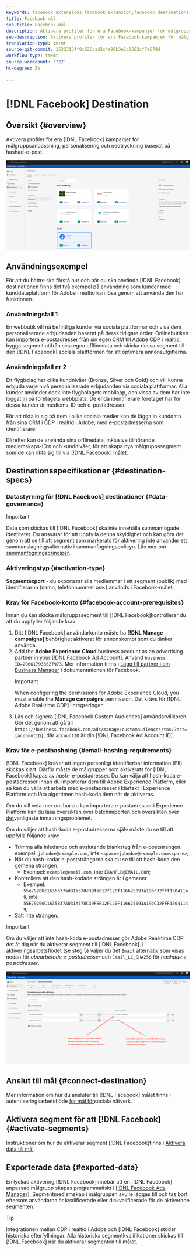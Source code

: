 ```yaml
---
keywords: facebook extensions;facebook extension;facebook destinations;facebook
title: Facebook-mål
seo-title: Facebook-mål
description: Aktivera profiler för era Facebook-kampanjer för målgruppsanpassning, personalisering och nedtryckning baserat på hashad-e-post.
seo-description: Aktivera profiler för era Facebook-kampanjer för målgruppsanpassning, personalisering och nedtryckning baserat på hashad-e-post.
translation-type: tm+mt
source-git-commit: 15323134f0c626cad2c4e90b3e1c0662cf7e57dd
workflow-type: tm+mt
source-wordcount: '722'
ht-degree: 2%

---
```



# [!DNL Facebook] Destination

## Översikt {#overview}

Aktivera profiler för era [!DNL Facebook] kampanjer för målgruppsanpassning, personalisering och nedtryckning baserat på hashad-e-post.

![Facebook-mål i CDP-gränssnittet i realtid](/help/rtcdp/destinations/assets/facebook-destination.png)

## Användningsexempel

För att du bättre ska förstå hur och när du ska använda [!DNL Facebook] destinationen finns det två exempel på användning som kunder med kunddataplattform för Adobe i realtid kan lösa genom att använda den här funktionen.


### Användningsfall 1


En webbutik vill nå befintliga kunder via sociala plattformar och visa dem personaliserade erbjudanden baserat på deras tidigare order. Onlinebutiken kan importera e-postadresser från sin egen CRM till Adobe CDP i realtid, bygga segment utifrån sina egna offlinedata och skicka dessa segment till den [!DNL Facebook] sociala plattformen för att optimera annonsutgifterna.


### Användningsfall nr 2


Ett flygbolag har olika kundnivåer (Bronze, Silver och Gold) och vill kunna erbjuda varje nivå personaliserade erbjudanden via sociala plattformar. Alla kunder använder dock inte flygbolagets mobilapp, och vissa av dem har inte loggat in på företagets webbplats. De enda identifierare företaget har för dessa kunder är medlems-ID och e-postadresser.

För att rikta in sig på dem i olika sociala medier kan de lägga in kunddata från sina CRM i CDP i realtid i Adobe, med e-postadresserna som identifierare.

Därefter kan de använda sina offlinedata, inklusive tillhörande medlemskaps-ID:n och kundnivåer, för att skapa nya målgruppssegment som de kan rikta sig till via [!DNL Facebook] målet.

## Destinationsspecifikationer {#destination-specs}

### Datastyrning för [!DNL Facebook] destinationer {#data-governance}

>[!IMPORTANT]
>
>Data som skickas till [!DNL Facebook] ska inte innehålla sammanfogade identiteter. Du ansvarar för att uppfylla denna skyldighet och kan göra det genom att se till att segment som markerats för aktivering inte använder ett sammanslagningsalternativ i sammanfogningspolicyn. Läs mer om [sammanfogningsprinciper](/help/profile/ui/merge-policies.md).

### Aktiveringstyp {#activation-type}

**Segmentexport** - du exporterar alla medlemmar i ett segment (publik) med identifierarna (namn, telefonnummer osv.) används i Facebook-målet.

### Krav för Facebook-konto {#facebook-account-prerequisites}

Innan du kan skicka målgruppssegment till [!DNL Facebook]kontrollerar du att du uppfyller följande krav:

1. Ditt [!DNL Facebook] användarkonto måste ha **[!DNL Manage campaigns]** behörighet aktiverat för annonskontot som du tänker använda.
2. Add the **Adobe Experience Cloud** business account as an advertising partner in your [!DNL Facebook Ad Account]. Använd `business ID=206617933627973`. Mer information finns i [Lägg till partner i din Business Manager](https://www.facebook.com/business/help/1717412048538897) i dokumentationen för Facebook.
   >[!IMPORTANT]
   > When configuring the permissions for Adobe Experience Cloud, you must enable the **Manage campaigns** permission. Det krävs för [!DNL Adobe Real-time CDP]-integreringen.
3. Läs och signera [!DNL Facebook Custom Audiences] användarvillkoren. Gör det genom att gå till `https://business.facebook.com/ads/manage/customaudiences/tos/?act=[accountID]`, där `accountID` är din [!DNL Facebook Ad Account ID].

### Krav för e-posthashning {#email-hashing-requirements}

[!DNL Facebook] kräver att ingen personligt identifierbar information (PII) skickas klart. Därför måste de målgrupper som aktiverats för [!DNL Facebook] kapas av *hash-* e-postadresser. Du kan välja att hash-koda e-postadresser innan du importerar dem till Adobe Experience Platform, eller så kan du välja att arbeta med e-postadresser i klartext i Experience Platform och låta algoritmen hash-koda dem när de aktiveras.

Om du vill veta mer om hur du kan importera e-postadresser i Experience Platform kan du läsa översikten över [](/help/ingestion/batch-ingestion/overview.md) batchimporten och översikten över [det](/help/ingestion/streaming-ingestion/overview.md)vanligaste inmatningsproblemet.

Om du väljer att hash-koda e-postadresserna själv måste du se till att uppfylla följande krav:

* Trimma alla inledande och avslutande blanksteg från e-poststrängen. exempel: `johndoe@example.com`, inte `<space>johndoe@example.com<space>`;
* När du hash-kodar e-poststrängarna ska du se till att hash-koda den gemena strängen.
   * Exempel: `example@email.com`, inte `EXAMPLE@EMAIL.COM`;
* Kontrollera att den hash-kodade strängen är i gemener
   * Exempel: `55e79200c1635b37ad31a378c39feb12f120f116625093a19bc32fff15041149`, inte `55E79200C1635B37AD31A378C39FEB12F120F116625093A19bC32FFF15041149`;
* Salt inte strängen.


>[!IMPORTANT]
>
>Om du väljer att inte hash-koda e-postadresser gör Adobe Real-time CDP det åt dig när du aktiverar segment till [!DNL Facebook]. I [aktiveringsarbetsflödet](/help/rtcdp/destinations/activate-destinations.md#activate-data) (se steg 5) väljer du det `Email` alternativ som visas nedan för *obearbetade e-postadresser* och `Email_LC_SHA256` för *hashade e-postadresser*.


![Hindrar vid aktivering](/help/rtcdp/destinations/assets/identity-mapping.png)

## Anslut till mål {#connect-destination}

Mer information om hur du ansluter till [!DNL Facebook] målet finns i autentiseringsarbetsflöde [för mål för](/help/rtcdp/destinations/social-network-destinations-workflow.md)sociala nätverk.


## Aktivera segment för att [!DNL Facebook] {#activate-segments}

Instruktioner om hur du aktiverar segment [!DNL Facebook]finns i [Aktivera data till mål](/help/rtcdp/destinations/activate-destinations.md).

## Exporterade data {#exported-data}

En lyckad aktivering [!DNL Facebook]innebär att en [!DNL Facebook] anpassad målgrupp skapas programmatiskt i [[!DNL Facebook Ads Manager]](https://www.facebook.com/adsmanager/manage/). Segmentmedlemskap i målgruppen skulle läggas till och tas bort eftersom användarna är kvalificerade eller diskvalificerade för de aktiverade segmenten.

>[!TIP]
>
>Integrationen mellan CDP i realtid i Adobe och [!DNL Facebook] stöder historiska efterfyllningar. Alla historiska segmentkvalifikationer skickas till [!DNL Facebook] när du aktiverar segmenten till målet.